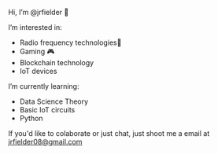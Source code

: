 Hi, I’m @jrfielder 👋

I’m interested in:
 - Radio frequency technologies📶
 - Gaming 🎮
 - Blockchain technology
 - IoT devices 

I’m currently learning:
 - Data Science Theory
 - Basic IoT circuits
 - Python
 
 
If you'd like to colaborate or just chat, just shoot me a email at jrfielder08@gmail.com

<!---
jrfielder/jrfielder is a ✨ special ✨ repository because its `README.md` (this file) appears on your GitHub profile.
You can click the Preview link to take a look at your changes.
--->
